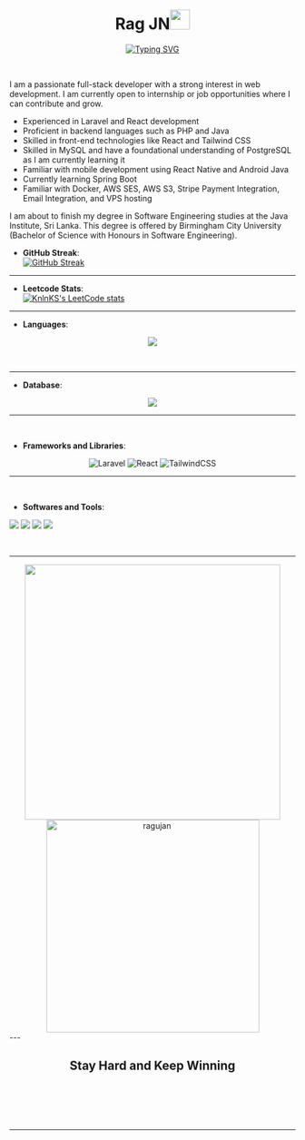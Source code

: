 <h1 align="center"><b>Rag JN</b><img src="https://media.giphy.com/media/hvRJCLFzcasrR4ia7z/giphy.gif" width="35"></h1>
<!--  -->
<p align="center">
<a href="https://git.io/typing-svg"><img src="https://readme-typing-svg.demolab.com?font=Fira+Code&pause=1000&color=03F7BB&random=false&width=435&lines=This+is+Ragujan+aka+Rag+JN" alt="Typing SVG" /></a>
</p>

<br>

I am a passionate full-stack developer with a strong interest in web development. I am currently open to internship or job opportunities where I can contribute and grow.

- Experienced in Laravel and React development
- Proficient in backend languages such as PHP and Java
- Skilled in front-end technologies like React and Tailwind CSS
- Skilled in MySQL and have a foundational understanding of PostgreSQL as I am currently learning it
- Familiar with mobile development using React Native and Android Java
- Currently learning Spring Boot
- Familiar with Docker, AWS SES, AWS S3, Stripe Payment Integration, Email Integration, and VPS hosting

I am about to finish my degree in Software Engineering studies at the Java Institute, Sri Lanka. This degree is offered by Birmingham City University (Bachelor of Science with Honours in Software Engineering).

<p align="center">

- **GitHub Streak**:
  <br>
  [![GitHub Streak](https://streak-stats.demolab.com/?user=ragujan)](https://git.io/streak-stats)
  <br>
<hr>

- **Leetcode Stats**:
  <br>
  [![KnlnKS's LeetCode stats](https://leetcode-stats-six.vercel.app/?username=ragujan)](https://github.com/KnlnKS/leetcode-stats)
<hr>

- **Languages**:
<p align="center">
  <a href="https://skillicons.dev">
    <img src="https://skillicons.dev/icons?i=html,js,typescript,css,java,php,mysql,postgres,&perline=8" />
  </a>
</p>
<br>
<hr>

- **Database**:
<p align="center">
  <a href="https://skillicons.dev">
    <img src="https://skillicons.dev/icons?i=mysql,postgres,sqlite,firebase,&perline=8" />
  </a>
</p>
<hr>
<br>

- **Frameworks and Libraries**:
<div align="center">
  
![Laravel](https://img.shields.io/badge/laravel-%23FF2D20.svg?style=for-the-badge&logo=laravel&logoColor=white)
![React](https://img.shields.io/badge/react-%2320232a.svg?style=for-the-badge&logo=react&logoColor=%2361DAFB)
  ![TailwindCSS](https://img.shields.io/badge/tailwindcss-%2338B2AC.svg?style=for-the-badge&logo=tailwind-css&logoColor=white)
  
</div>
<hr>
<br>

- **Softwares and Tools**:
<p >
   <img src="https://skillicons.dev/icons?i=figma,&perline=1" />
   <img src="https://skillicons.dev/icons?i=postman,&perline=1" />
   <img src="https://skillicons.dev/icons?i=git,&perline=1" />
   <img src="https://skillicons.dev/icons?i=git,&perline=1" />
</p>
<br>
<hr>

<div align="center">

<a href="https://github.com/ragujan/">
  <img src="https://github-readme-stats.vercel.app/api?username=ragujan&include_all_commits=true&count_private=true&show_icons=true&line_height=20&title_color=7A7ADB&icon_color=2234AE&text_color=D3D3D3&bg_color=0,000000,130F40" width="450"/>
  <img src="https://github-readme-stats.vercel.app/api/top-langs?username=ragujan&show_icons=true&locale=en&layout=compact&line_height=20&title_color=7A7ADB&icon_color=2234AE&text_color=D3D3D3&bg_color=0,000000,130F40" width="375"  alt="ragujan"/>
</a>
</div>
---
<br>
<div align='center'>

## <b>Stay Hard and Keep Winning</b>

</div>
<br>
<br>
<br>
<br>

---

<br>
